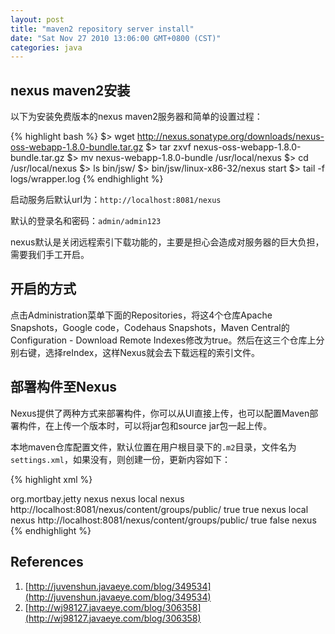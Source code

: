 ```yaml
---
layout: post
title: "maven2 repository server install"
date: "Sat Nov 27 2010 13:06:00 GMT+0800 (CST)"
categories: java
---
```


nexus maven2安装
-----

以下为安装免费版本的nexus maven2服务器和简单的设置过程：

{% highlight bash %}
$> wget http://nexus.sonatype.org/downloads/nexus-oss-webapp-1.8.0-bundle.tar.gz
$> tar zxvf nexus-oss-webapp-1.8.0-bundle.tar.gz
$> mv nexus-webapp-1.8.0-bundle  /usr/local/nexus
$> cd /usr/local/nexus
$> ls bin/jsw/
$> bin/jsw/linux-x86-32/nexus start
$> tail -f logs/wrapper.log
{% endhighlight %}

启动服务后默认url为：`http://localhost:8081/nexus`

默认的登录名和密码：`admin/admin123`

nexus默认是关闭远程索引下载功能的，主要是担心会造成对服务器的巨大负担，需要我们手工开启。

开启的方式
-----

点击Administration菜单下面的Repositories，将这4个仓库Apache Snapshots，Google code，Codehaus Snapshots，Maven Central的Configuration - Download Remote Indexes修改为true。然后在这三个仓库上分别右键，选择reIndex，这样Nexus就会去下载远程的索引文件。

部署构件至Nexus
-----

Nexus提供了两种方式来部署构件，你可以从UI直接上传，也可以配置Maven部署构件，在上传一个版本时，可以将jar包和source jar包一起上传。

本地maven仓库配置文件，默认位置在用户根目录下的`.m2`目录，文件名为`settings.xml`，如果没有，则创建一份，更新内容如下：

{% highlight xml %}
<?xml version="1.0" encoding="UTF-8"?>

<settings xmlns="http://maven.apache.org/SETTINGS/1.0.0"
  xmlns:xsi="http://www.w3.org/2001/XMLSchema-instance"
  xsi:schemaLocation="http://maven.apache.org/SETTINGS/1.0.0 http://maven.apache.org/xsd/settings-1.0.0.xsd">

  <pluginGroups>
    <!-- pluginGroup
     | Specifies a further group identifier to use for plugin lookup.
    <pluginGroup>com.your.plugins</pluginGroup>
    -->
    <pluginGroup>org.mortbay.jetty</pluginGroup>
  </pluginGroups>

  <profiles>
    <profile>
      <id>nexus</id>
      <repositories>
        <repository>
          <id>nexus</id>
          <name>local nexus</name>
          <url>http://localhost:8081/nexus/content/groups/public/</url>
          <releases>
            <enabled>true</enabled>
          </releases>
          <snapshots>
            <enabled>true</enabled>
          </snapshots>
        </repository>
      </repositories>
      <pluginRepositories>
        <pluginRepository>
            <id>nexus</id>
            <name>local nexus</name>
            <url>http://localhost:8081/nexus/content/groups/public/</url>
            <releases><enabled>true</enabled></releases>
            <snapshots><enabled>false</enabled></snapshots>
        </pluginRepository>
       </pluginRepositories>
    </profile>
  </profiles>
  <activeProfiles>
    <activeProfile>nexus</activeProfile>
  </activeProfiles>
</settings>
{% endhighlight %}

References
-----

1. [http://juvenshun.javaeye.com/blog/349534](http://juvenshun.javaeye.com/blog/349534)
2. [http://wj98127.javaeye.com/blog/306358](http://wj98127.javaeye.com/blog/306358)
